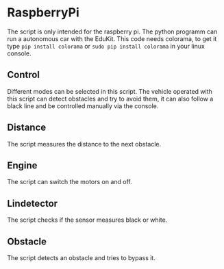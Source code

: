 # RaspberryPi
The script is only intended for the raspberry pi. The python programm can run a autonomous car with the EduKit. This code needs colorama, to get it type ```pip install colorama``` or ```sudo pip install colorama``` in your linux console.

## Control

Different modes can be selected in this script. The vehicle operated with this script can detect obstacles and try to avoid them, it can also follow a black line and be controlled manually via the console.

## Distance

The script measures the distance to the next obstacle.

## Engine

The script can switch the motors on and off.

## Lindetector

The script checks if the sensor measures black or white.

## Obstacle

The script detects an obstacle and tries to bypass it.
